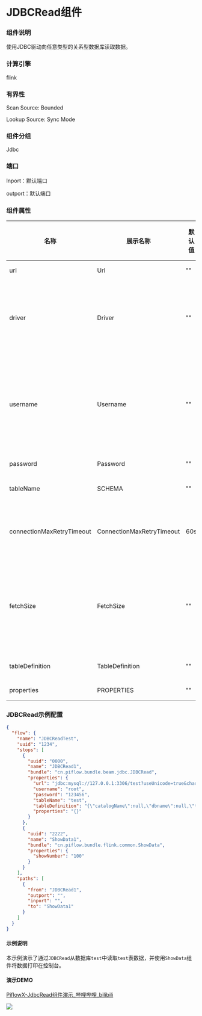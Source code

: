 # JDBCRead组件

### 组件说明

使用JDBC驱动向任意类型的关系型数据库读取数据。

### 计算引擎

flink

### 有界性

Scan Source: Bounded

Lookup Source: Sync Mode

### 组件分组

Jdbc

### 端口

Inport：默认端口

outport：默认端口

### 组件属性

| 名称                        | 展示名称                      | 默认值 | 允许值 | 是否必填 | 描述                                              | 例子                                 |
| ------------------------- | ------------------------- | --- | --- | ---- | ----------------------------------------------- | ---------------------------------- |
| url                       | Url                       | ""  | 无   | 是    | JDBC数据库url。                                     | jdbc:mysql://127.0.0.1:3306/dbname |
| driver                    | Driver                    | ""  | 无   | 否    | 用于连接到此URL的JDBC驱动类名，如果不设置，将自动从URL中推导。            | com.mysql.cj.jdbc.Driver           |
| username                  | Username                  | ""  | 无   | 否    | JDBC用户名。如果指定了username和password中的任一参数，则两者必须都被指定。 | root                               |
| password                  | Password                  | ""  | 无   | 否    | JDBC密码。                                         | 123456                             |
| tableName                 | SCHEMA                    | ""  | 无   | 是    | 连接到JDBC表的名称。                                    | test                               |
| connectionMaxRetryTimeout | ConnectionMaxRetryTimeout | 60s | 无   | 否    | 最大重试超时时间，以秒为单位且不应该小于 1 秒。                       | 60s                                |
| fetchSize                 | FetchSize                 | ""  | 无   | 否    | 每次循环读取时应该从数据库中获取的行数。如果指定的值为 '0'，则该配置项会被忽略。      | 500                                |
| tableDefinition           | TableDefinition           | ""  | 无   | 是    | Flink table定义。                                  |                                    |
| properties                | PROPERTIES                | ""  | 无   | 否    | 连接器其他配置。                                        |                                    |

### JDBCRead示例配置

```json
{
  "flow": {
    "name": "JDBCReadTest",
    "uuid": "1234",
    "stops": [
      {
        "uuid": "0000",
        "name": "JDBCRead1",
        "bundle": "cn.piflow.bundle.beam.jdbc.JDBCRead",
        "properties": {
          "url": "jdbc:mysql://127.0.0.1:3306/test?useUnicode=true&characterEncoding=utf8&serverTimezone=GMT%2B8&useSSL=false&allowMultiQueries=true",
          "username": "root",
          "password": "123456",
          "tableName": "test",
          "tableDefinition": "{\"catalogName\":null,\"dbname\":null,\"tableName\":\"\",\"ifNotExists\":true,\"physicalColumnDefinition\":[{\"columnName\":\"id\",\"columnType\":\"INT\",\"comment\":\"id\"},{\"columnName\":\"name\",\"columnType\":\"STRING\",\"comment\":\"name\"},{\"columnName\":\"age\",\"columnType\":\"INT\"}],\"metadataColumnDefinition\":null,\"computedColumnDefinition\":null,\"watermarkDefinition\":null}",
          "properties": "{}"
        }
      },
      {
        "uuid": "2222",
        "name": "ShowData1",
        "bundle": "cn.piflow.bundle.flink.common.ShowData",
        "properties": {
          "showNumber": "100"
        }
      }
    ],
    "paths": [
      {
        "from": "JDBCRead1",
        "outport": "",
        "inport": "",
        "to": "ShowData1"
      }
    ]
  }
}
```

#### 示例说明

本示例演示了通过`JDBCRead`从数据库`test`中读取`test`表数据，并使用`ShowData`组件将数据打印在控制台。

#### 演示DEMO

[PiflowX-JdbcRead组件演示_哔哩哔哩_bilibili](https://www.bilibili.com/video/BV1694y1u79w/?vd_source=3fdc89de16a8f73489873ba5a0a3d2a7)

![](https://cdn.jsdelivr.net/gh/mayi295940/blog_pic_ma@main/img/piflowx/stop/flink/jdbcJDBCRead.gif)
